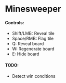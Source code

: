 Minesweeper
===

#### Controls:
* Shift/LMB: Reveal tile
* Space/RMB: Flag tile
* Q: Reveal board
* W: Regenerate board
* E: Hide board

#### TODO:
* Detect win conditions
